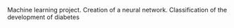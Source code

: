 Machine learning project. Creation of a neural network. Classification of the development of diabetes
